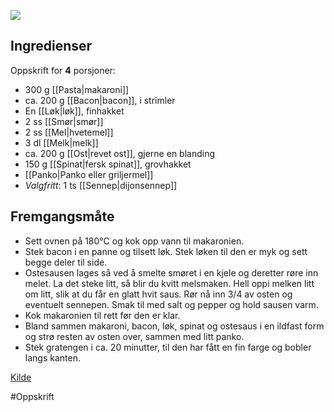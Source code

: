 ![](https://matpaabordet.no/wp-content/uploads/2017/01/PC300873-768x1024.jpg)

## Ingredienser
Oppskrift for **4** porsjoner:
- 300 g [[Pasta|makaroni]]
- ca. 200 g [[Bacon|bacon]], i strimler
- En [[Løk|løk]], finhakket
- 2 ss [[Smør|smør]]
- 2 ss [[Mel|hvetemel]]
- 3 dl [[Melk|melk]]
- ca. 200 g [[Ost|revet ost]], gjerne en blanding
- 150 g [[Spinat|fersk spinat]], grovhakket
- [[Panko|Panko eller griljermel]]
- *Valgfritt*: 1 ts [[Sennep|dijonsennep]]

## Fremgangsmåte
- Sett ovnen på 180°C og kok opp vann til makaronien.
- Stek bacon i en panne og tilsett løk. Stek løken til den er myk og sett begge deler til side.
- Ostesausen lages så ved å smelte smøret i en kjele og deretter røre inn melet. La det steke litt, så blir du kvitt melsmaken. Hell oppi melken litt om litt, slik at du får en glatt hvit saus. Rør nå inn 3/4 av osten og eventuelt sennepen. Smak til med salt og pepper og hold sausen varm.
- Kok makaronien til rett før den er klar.
- Bland sammen makaroni, bacon, løk, spinat og ostesaus i en ildfast form og strø resten av osten over, sammen med litt panko.
- Stek gratengen i ca. 20 minutter, til den har fått en fin farge og bobler langs kanten.

[Kilde](https://matpaabordet.no/2017/01/06/mac-n-cheese-med-spinat-og-bacon/)

#Oppskrift
